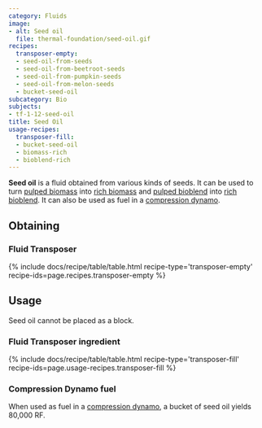 ```yaml
---
category: Fluids
image:
- alt: Seed oil
  file: thermal-foundation/seed-oil.gif
recipes:
  transposer-empty:
  - seed-oil-from-seeds
  - seed-oil-from-beetroot-seeds
  - seed-oil-from-pumpkin-seeds
  - seed-oil-from-melon-seeds
  - bucket-seed-oil
subcategory: Bio
subjects:
- tf-1-12-seed-oil
title: Seed Oil
usage-recipes:
  transposer-fill:
  - bucket-seed-oil
  - biomass-rich
  - bioblend-rich
---
```


**Seed oil** is a fluid obtained from various kinds of seeds. It can be used to
turn [pulped biomass](../pulped-biomass/) into [rich
biomass](../rich-biomass/) and [pulped
bioblend](../pulped-bioblend/) into [rich
bioblend](../rich-bioblend/). It can also be used as fuel
in a [compression dynamo](../../thermal-expansion/compression-dynamo/).


Obtaining
---------

### Fluid Transposer
{% include docs/recipe/table/table.html recipe-type='transposer-empty' recipe-ids=page.recipes.transposer-empty %}


Usage
-----

Seed oil cannot be placed as a block.

### Fluid Transposer ingredient
{% include docs/recipe/table/table.html recipe-type='transposer-fill' recipe-ids=page.usage-recipes.transposer-fill %}

### Compression Dynamo fuel
When used as fuel in a [compression
dynamo](../../thermal-expansion/compression-dynamo/), a bucket of seed oil
yields 80,000 RF.
